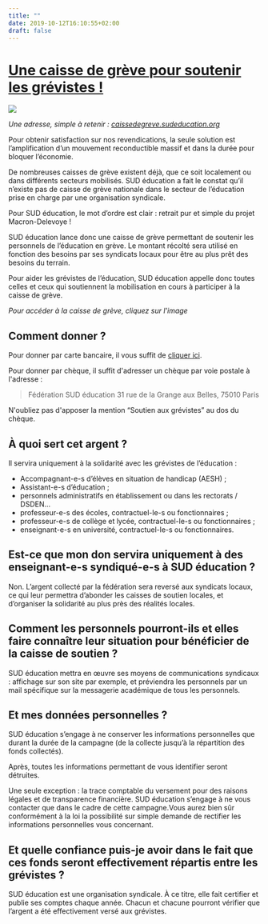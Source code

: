 ```yaml
---
title: ""
date: 2019-10-12T16:10:55+02:00
draft: false
---
```


# [Une caisse de grève pour soutenir les grévistes !](https://www.helloasso.com/associations/sud-education/collectes/solidarite-avec-les-grevistes-de-l-education)

[![](visuelcaissedegreve.png)](https://www.helloasso.com/associations/sud-education/collectes/solidarite-avec-les-grevistes-de-l-education)


*Une adresse, simple à retenir : [caissedegreve.sudeducation.org](https://retraites.sudeducation.org/caissedegreve/)*

Pour obtenir satisfaction sur nos revendications, la seule solution est l’amplification d’un mouvement reconductible massif et dans la durée pour bloquer l’économie.

De nombreuses caisses de grève existent déjà, que ce soit localement ou dans différents secteurs mobilisés. SUD éducation a fait le constat qu’il n’existe pas de caisse de grève nationale dans le secteur de l’éducation prise en charge par une organisation syndicale.

Pour SUD éducation, le mot d’ordre est clair : retrait pur et simple du projet Macron-Delevoye !

SUD éducation lance donc une caisse de grève permettant de soutenir les personnels de l’éducation en grève. Le montant récolté sera utilisé en fonction des besoins par ses syndicats locaux pour être au plus prêt des besoins du terrain.

Pour aider les grévistes de l’éducation, SUD éducation appelle donc toutes celles et ceux qui soutiennent la mobilisation en cours à participer à la caisse de grève.

*Pour accéder à la caisse de grève, cliquez sur l'image*


## Comment donner ?

Pour donner par carte bancaire, il vous suffit de [cliquer ici](https://www.helloasso.com/associations/sud-education/collectes/solidarite-avec-les-grevistes-de-l-education).

Pour donner par chèque, il suffit d'adresser un chèque par voie postale à l'adresse :

> Fédération SUD éducation
> 31 rue de la Grange aux Belles, 75010 Paris

N'oubliez pas d'apposer la mention “Soutien aux grévistes” au dos du chèque.


## À quoi sert cet argent ?

Il servira uniquement à la solidarité avec les grévistes de l’éducation :

- Accompagnant-e-s d’élèves en situation de handicap (AESH) ;
- Assistant-e-s d’éducation ;
- personnels administratifs en établissement ou dans les rectorats / DSDEN…
- professeur-e-s des écoles, contractuel-le-s ou fonctionnaires ;
- professeur-e-s de collège et lycée, contractuel-le-s ou fonctionnaires ;
- enseignant-e-s en université, contractuel-le-s ou fonctionnaires.

## Est-ce que mon don servira uniquement à des enseignant-e-s syndiqué-e-s à SUD éducation ?

Non. L’argent collecté par la fédération sera reversé aux syndicats locaux, ce qui leur permettra d’abonder les caisses de soutien locales, et d’organiser la solidarité au plus près des réalités locales.

## Comment les personnels pourront-ils et elles faire connaître leur situation pour bénéficier de la caisse de soutien ?

SUD éducation mettra en œuvre ses moyens de communications syndicaux : affichage sur son site par exemple, et préviendra les personnels par un mail spécifique sur la messagerie académique de tous les personnels.

## Et mes données personnelles ?

SUD éducation s’engage à ne conserver les informations personnelles que durant la durée de la campagne (de la collecte jusqu’à la répartition des fonds collectés).

Après, toutes les informations permettant de vous identifier seront détruites.

Une seule exception : la trace comptable du versement pour des raisons légales et de transparence financière.
SUD éducation s’engage à ne vous contacter que dans le cadre de cette campagne.Vous aurez bien sûr conformément à la loi la possibilité sur simple demande de rectifier les informations personnelles vous concernant.

## Et quelle confiance puis-je avoir dans le fait que ces fonds seront effectivement répartis entre les grévistes ?

SUD éducation est une organisation syndicale. À ce titre, elle fait certifier et publie ses comptes chaque année. Chacun et chacune pourront vérifier que l’argent a été effectivement versé aux grévistes.

